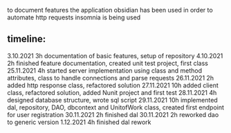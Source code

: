 to document features the application obsidian has been used
in order to automate http requests insomnia is being used

## timeline:
3.10.2021 3h documentation of basic features, setup of repository
4.10.2021 2h finished feature documentation, created unit test project, first class
25.11.2021 4h started server implementation using class and method attributes, class to handle connections and parse requests
26.11.2021 2h added http response class, refactored solution
27.11.2021 10h added client class, refactored solution, added Nunit project and first test
28.11.2021 4h designed database structure, wrote sql script
29.11.2021 10h implemented dal, repository, DAO, dbcontext and UnitofWork class, created first endpoint for user registration
30.11.2021 2h finished dal
30.11.2021 2h reworked dao to generic version
1.12.2021 4h finished dal rework